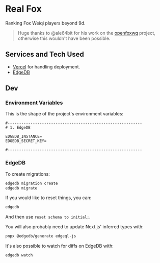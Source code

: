 # Real Fox

Ranking Fox Weiqi players beyond 9d.

> Huge thanks to @ale64bit for his work on the [openfoxwq](https://github.com/openfoxwq) project, otherwise this wouldn't have been possible.

## Services and Tech Used

- [Vercel](https://vercel.com) for handling deployment.
- [EdgeDB](https://www.edgedb.com/)

## Dev

### Environment Variables

This is the shape of the project's environment variables:

```env
#-----------------------------------------------------------
# 1. EdgeDB

EDGEDB_INSTANCE=
EDGEDB_SECRET_KEY=

#-----------------------------------------------------------
```

### EdgeDB

To create migrations:

```sh
edgedb migration create
edgedb migrate
```

If you would like to reset things, you can:

```sh
edgedb
```

And then use `reset schema to initial;`.

You will also probably need to update Next.js' inferred types with:

```sh
pnpx @edgedb/generate edgeql-js
```

It's also possible to watch for diffs on EdgeDB with:

```sh
edgedb watch
```
